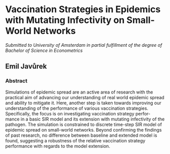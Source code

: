 # Vaccination Strategies in Epidemics with Mutating Infectivity on Small-World Networks

*Submitted to University of Amsterdam in partial fulfillment of the degree of Bachelor of Science in Econometrics*

## Emil Javůrek  


### Abstract
Simulations of epidemic spread are an active area of research with the practical aim of
advancing our understanding of real world epidemic spread and ability to mitigate it. Here,
another step is taken towards improving our understanding of the performance of various
vaccination strategies. Specifically, the focus is on investigating vaccination strategy perfor-
mance in a basic SIR model and its extension with mutating infectivity of the pathogen. The
simulation is constrained to discrete time-step SIR model of epidemic spread on small-world
networks. Beyond confirming the findings of past research, no difference between baseline
and extended model is found, suggesting a robustness of the relative vaccination strategy
performance with regards to the model extension.
